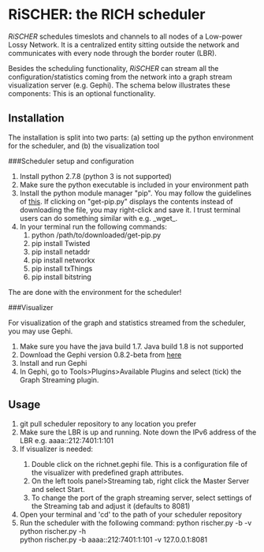 # RiSCHER: the RICH scheduler

_RiSCHER_ schedules timeslots and channels to all nodes of a Low-power Lossy Network. It is a centralized entity sitting outside the network and communicates with every node through the border router (LBR).

Besides the scheduling functionality, _RiSCHER_ can stream all the configuration/statistics coming from the network into a graph stream visualization server (e.g. Gephi). The schema below illustrates these components:
This is an optional functionality.

## Installation

The installation is split into two parts: (a) setting up the python environment for the scheduler, and (b) the visualization tool

###Scheduler setup and configuration

<ol>
<li>Install python 2.7.8 (python 3 is not supported)</li>
<li> Make sure the python executable is included in your environment path</li>
<li>Install the python module manager "pip". You may follow the guidelines of <a href="http://pip.readthedocs.org/en/latest/installing.html">this</a>. If clicking on "get-pip.py" displays the contents instead of downloading the file, you may right-click and save it. I trust terminal users can do something similar with e.g. _wget_.</li>
<li>In your terminal run the following commands:
<ol>
<li>python /path/to/downloaded/get-pip.py</li>
<li>pip install Twisted</li>
<li>pip install netaddr</li>
<li>pip install networkx</li>
<li>pip install txThings</li>
<li>pip install bitstring</li>
</ol>
</ol>
The are done with the environment for the scheduler!

###Visualizer

For visualization of the graph and statistics streamed from the scheduler, you may use Gephi.

<ol>
<li>Make sure you have the java build 1.7. Java build 1.8 is not supported </li>
<li>Download the Gephi version 0.8.2-beta from <a href="http://gephi.github.io/users/download/">here</a> </li>
<li>Install and run Gephi</li>
<li>In Gephi, go to Tools>Plugins>Available Plugins and select (tick) the Graph Streaming plugin. </li>
</ol>

## Usage

<ol>
<li>git pull scheduler repository to any location you prefer</li>
<li>Make sure the LBR is up and running. Note down the IPv6 address of the LBR e.g. aaaa::212:7401:1:101</li>
<li>If visualizer is needed:</li>
<ol>
<li>Double click on the richnet.gephi file. This is a configuration file of the visualizer with predefined graph attributes.</li>
<li>On the left tools panel>Streaming tab, right click the Master Server and select Start.</li>
<li>To change the port of the graph streaming server, select settings of the Streaming tab and adjust it (defaults to 8081)</li>
</ol>
<li>Open your terminal and 'cd' to the path of your scheduler repository</li>
<li>Run the scheduler with the following command: python rischer.py -b <IPv6 address of LBR> -v <IPv4:port of visualizer> <br/>
python rischer.py -h <br/>
python rischer.py -b aaaa::212:7401:1:101 -v 127.0.0.1:8081</li>
</ol>

